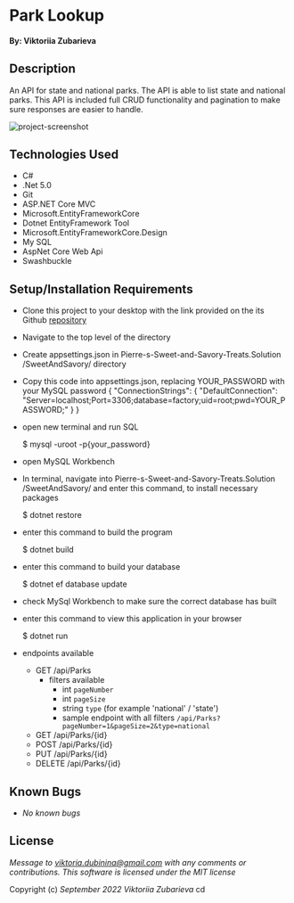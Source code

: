 # Park Lookup

#### By: Viktoriia Zubarieva

## Description

An API for state and national parks. The API is able to list state and national parks.
This API is included full CRUD functionality and pagination to make sure responses are easier to handle.

![project-screenshot](SweetAndSavory/wwwroot/img/Screenshot.png)

## Technologies Used

- C#
- .Net 5.0
- Git
- ASP.NET Core MVC
- Microsoft.EntityFrameworkCore
- Dotnet EntityFramework Tool
- Microsoft.EntityFrameworkCore.Design
- My SQL
- AspNet Core Web Api
- Swashbuckle

## Setup/Installation Requirements

- Clone this project to your desktop with the link provided on the its Github [repository](https://github.com/vzubarieva/Pierre-s-Sweet-and-Savory-Treats.Solution)
- Navigate to the top level of the directory
- Create appsettings.json in Pierre-s-Sweet-and-Savory-Treats.Solution /SweetAndSavory/ directory

- Copy this code into appsettings.json, replacing YOUR_PASSWORD with your MySQL password
  { "ConnectionStrings": { "DefaultConnection": "Server=localhost;Port=3306;database=factory;uid=root;pwd=YOUR_PASSWORD;" } }

- open new terminal and run SQL

  $ mysql -uroot -p{your_password}

- open MySQL Workbench

- In terminal, navigate into Pierre-s-Sweet-and-Savory-Treats.Solution /SweetAndSavory/ and enter this command, to install necessary packages

  $ dotnet restore

- enter this command to build the program

  $ dotnet build

- enter this command to build your database

  $ dotnet ef database update

- check MySql Workbench to make sure the correct database has built

- enter this command to view this application in your browser

  $ dotnet run

- endpoints available
  - GET /api/Parks
    - filters available
      - int `pageNumber`
      - int `pageSize`
      - string `type` (for example 'national' / 'state')
      - sample endpoint with all filters `/api/Parks?pageNumber=1&pageSize=2&type=national`
  - GET /api/Parks/{id}
  - POST /api/Parks/{id}
  - PUT /api/Parks/{id}
  - DELETE /api/Parks/{id}

## Known Bugs

- _No known bugs_

## License

_Message to viktoria.dubinina@gmail.com with any comments or contributions. This software is licensed under the MIT license_

Copyright (c) _September 2022_ _Viktoriia Zubarieva_
cd
